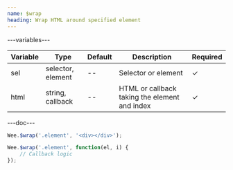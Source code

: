 ```yaml
---
name: $wrap
heading: Wrap HTML around specified element
---
```


---variables---

| Variable | Type              | Default | Description                                   | Required |
| -------- | ----------------- | ------- | --------------------------------------------- | -------- |
| sel      | selector, element | --      | Selector or element                           | &#10003; |
| html     | string, callback  | --      | HTML or callback taking the element and index | &#10003; |

---doc---

```javascript
Wee.$wrap('.element', '<div></div>');
```

```javascript
Wee.$wrap('.element', function(el, i) {
    // Callback logic
});
```